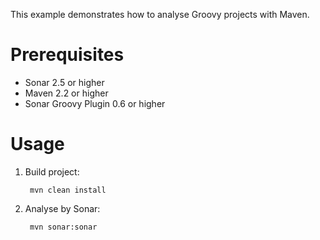 This example demonstrates how to analyse Groovy projects with Maven.

Prerequisites
=============
* Sonar 2.5 or higher
* Maven 2.2 or higher
* Sonar Groovy Plugin 0.6 or higher

Usage
=====
1. Build project:

        mvn clean install

2. Analyse by Sonar:

        mvn sonar:sonar

